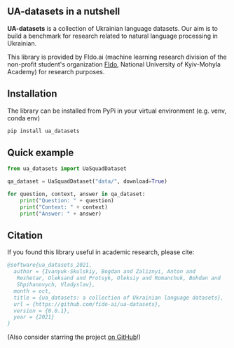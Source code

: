 ## UA-datasets in a nutshell
__UA-datasets__ is a collection of Ukrainian language datasets. Our aim is to build a benchmark for research related to 
natural language processing in Ukrainian.

This library is provided by FIdo.ai (machine learning research division of the non-profit student's organization
[FIdo](https://www.facebook.com/fido.naukma/), National University of Kyiv-Mohyla Academy) for research purposes.

## Installation
The library can be installed from PyPi in your virtual environment (e.g. venv, conda env)
```python
pip install ua_datasets
```

## Quick example
```python
from ua_datasets import UaSquadDataset

qa_dataset = UaSquadDataset("data/", download=True)

for question, context, answer in qa_dataset:
    print("Question: " + question)
    print("Context: " + context)
    print("Answer: " + answer)
```


## Citation
If you found this library useful in academic research, please cite:

```bibtex
@software{ua_datasets_2021,
  author = {Ivanyuk-Skulskiy, Bogdan and Zaliznyi, Anton and
   Reshetar, Oleksand and Protsyk, Oleksiy and Romanchuk, Bohdan and
   Shpihanovych, Vladyslav},
  month = oct,
  title = {ua_datasets: a collection of Ukrainian language datasets},
  url = {https://github.com/fido-ai/ua-datasets},
  version = {0.0.1},
  year = {2021}
}
```

(Also consider starring the project [on GitHub](https://github.com/fido-ai/ua-datasets)!)
